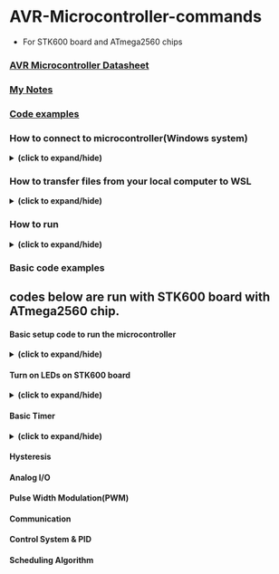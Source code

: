 # AVR-Microcontroller-commands
- For STK600 board and ATmega2560 chips

### [AVR Microcontroller Datasheet](./avr_doc.pdf)
### [My Notes](./notes/)
### [Code examples](./examples/)

### How to connect to microcontroller(Windows system)
<details close>
<summary><b>(click to expand/hide)</b></summary>
<!-- MarkdownTOC -->

- Install WSL(Windows Subsystem for Linux) and Ubuntu LTS
- Connect the STK600 board power source USB to your computer
- Connect Atmel ICE to the STK600 board's JTAG port and USB side to your computer
- Now that both devices(Atmel ICE and STK600) are only connected to your local computer, WSL has not yet attached to both devices yet
- To allow WSL to attach to Atmel ICE and STK600
  1. Run Windows power shell/command prompt as administrator mode
  2. Run command below to check the bus ID of Atmel ICE and STK600
     ```bash
     usbipd wsl list
     ```
  3. Once you get both devices' bus ID, run:
     ```bash
     usbipd wsl attach -b <busid>
     ```
     command above will ask for sudo permission, enter password to allow device connect to WSL.
  4. To check if both devices(Atmel ICE and STK600) connected to WSL, run command below on WSL:
     ```bash
     lsusb
     ```
  5. To detach the devices, run:
     ```c
     usbipd wsl detach --busid <busid>
     ``` 

<!-- /MarkdownTOC -->
</details>

### How to transfer files from your local computer to WSL
<details close>
<summary><b>(click to expand/hide)</b></summary>
<!-- MarkdownTOC -->

```bash
cp <path to file in your local computer> <path for files to be store on your WSL>
```
- example
```bash
cp /mnt/c/Users/AA/Desktop/avr_code.c /home/aa
```

<!-- /MarkdownTOC -->
</details>

### How to run
<details close>
<summary><b>(click to expand/hide)</b></summary>
<!-- MarkdownTOC -->

1. Make sure to run your WSL as administrator
2. Make sure to setup a Makefile that will transfer your code to the microcontroller, sample Makefile file included in this repository
3. Transfer your code and Makefile to the WSL
4. If you are using the sample Makefile, run the below commands:
   - First run make to build the executable
     ```bash
     make
     ```
   - Then transfer code to microcontroller
     ```bash
     make <name you set on Makefile>-install
     ```
     - If you get the error below:
       [make error](./images/make_error.png)
       Please use the command below
       ```bash
       sudo make <name you set on Makefile>-install
       ```

<!-- /MarkdownTOC -->
</details>

### Basic code examples
## codes below are run with STK600 board with ATmega2560 chip.
#### Basic setup code to run the microcontroller
<details close>
<summary><b>(click to expand/hide)</b></summary>
<!-- MarkdownTOC -->

```c
#include <avr/io.h>

int main(void)
{
  while (1) {
        // infinite loop
        // perform task(s) here
    }
  return 0;
}
```

<!-- /MarkdownTOC -->
</details>

#### Turn on LEDs on STK600 board
<details close>
<summary><b>(click to expand/hide)</b></summary>
<!-- MarkdownTOC -->

- To turn LEDs, first set portB as output then change the 8bit value on variable PORTB
  - each bit on the PORTB variable represent a LED
    - 0 : turn on LED
    - 1 : turn off LED
```c
#include <avr/io.h>

int main(void) {
    //Set PORTB as output
    DDRB = 0xff;

    PORTB = 0x00; //turn on all LEDs
    
    while (1) {
        // infinite loop
        // perform task(s) here
    }

    return 0;
}
```

<!-- /MarkdownTOC -->
</details>

#### Basic Timer
<details close>
<summary><b>(click to expand/hide)</b></summary>
<!-- MarkdownTOC -->

- A timer interrupt that fires every 1 millisecond 
```c
#include <avr/io.h>
#include <avr/interrupt.h>

uint8_t interrupt_counter = 0; //  counter uses to count how many interrupt occurred 

//initial setup
void init_setup()
{
	// Set timer 0 to use CTC mode
    TCCR0A = (1 << WGM01);

    // Set timer 0 to use a 64 prescaler
    TCCR0B = (1 << CS01);

    // Set timer 1 compare match 250 ticks
    OCR0A = 125;

    // Enable timer compare match interrupt
    TIMSK0 = (1 << OCIE0A);

    // Enable global interrupts
    sei();

	ADMUX = (1 << REFS1) | (1 << REFS0); //setup for using 2.56 internal voltage reference
	ADCSRA = (1 << ADEN) | (1 << ADPS2) | (1 << ADPS1) | (1 << ADPS0); // setup 128 prescaler 
}

int main(void) 
{

  	init_setup();
  	while(1) {
		if(interrupt_counter >= 100){ // update led level every 100ms
        	interrupt_counter = 0;  //reset interrupt counter to 0
			//perform task here		
    	}			
        //perform task here
	}
    return 0;
  }

ISR(TIMER0_COMPA_vect) { // interrupt for heartbeat
    // increment time_counter every 1 millisecond
    interrupt_counter++;
}
```
- To calculate to fire interrupt at an exact time, visit link below:
  - [AVR Timer Calculator](https://eleccelerator.com/avr-timer-calculator/)

<!-- /MarkdownTOC -->
</details>

#### Hysteresis

#### Analog I/O

#### Pulse Width Modulation(PWM)

#### Communication

#### Control System & PID

#### Scheduling Algorithm

